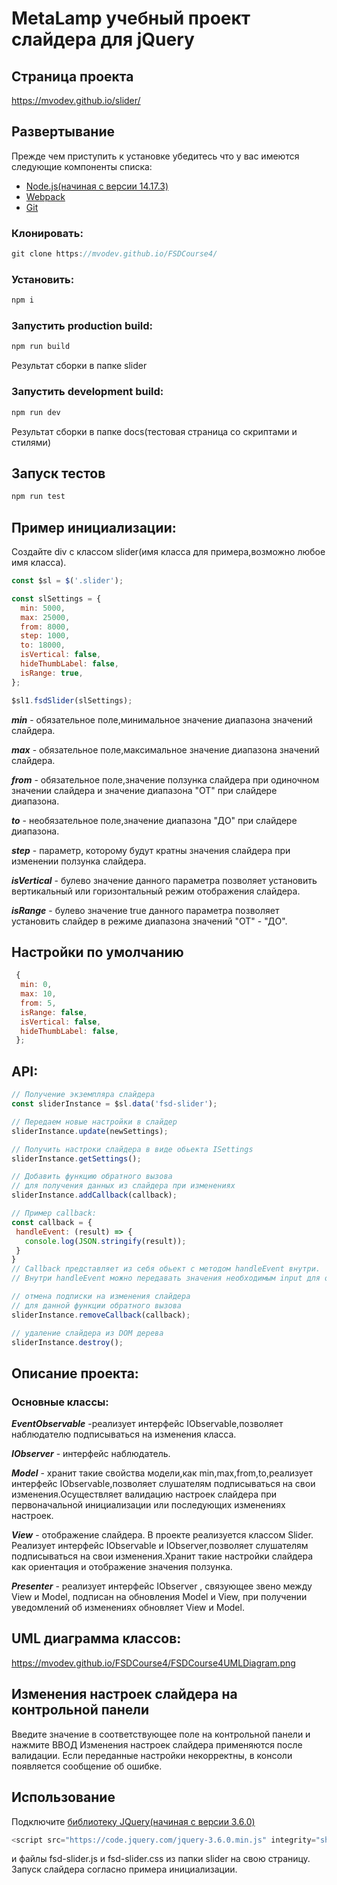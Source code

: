 # MetaLamp учебный проект слайдера для jQuery
## Страница проекта
https://mvodev.github.io/slider/
## Развертывание
Прежде чем приступить к установке убедитесь что у вас имеются следующие компоненты списка:

+ [Node.js(начиная с версии 14.17.3)](https://nodejs.org/en/)
+ [Webpack](https://webpack.js.org/)
+ [Git](https://git-scm.com/)

### Клонировать:  
```javascript
git clone https://mvodev.github.io/FSDCourse4/
```  
### Установить:  
```javascript
npm i
```  
### Запустить production build:
```javascript
npm run build
```  
Результат сборки в папке slider   
### Запустить development build:    
```javascript
npm run dev
```   
Результат сборки в папке docs(тестовая страница со скриптами и стилями)  
## Запуск тестов
```javascript
npm run test
```
## Пример инициализации:
Создайте div с классом slider(имя класса для примера,возможно любое имя класса).
```javascript
const $sl = $('.slider');

const slSettings = {
  min: 5000,
  max: 25000,
  from: 8000,
  step: 1000,
  to: 18000,
  isVertical: false,
  hideThumbLabel: false,
  isRange: true,
};

$sl1.fsdSlider(slSettings);
```
***min*** - обязательное поле,минимальное значение диапазона значений слайдера.

***max*** - обязательное поле,максимальное значение диапазона значений слайдера.

***from*** - обязательное поле,значение ползунка слайдера при одиночном значении слайдера
и значение диапазона "ОТ" при слайдере диапазона.

***to*** - необязательное поле,значение диапазона "ДО" при слайдере диапазона.

***step*** - параметр, которому будут кратны значения слайдера при изменении ползунка слайдера.

***isVertical*** - булево значение данного параметра позволяет установить вертикальный или горизонтальный режим отображения слайдера.

***isRange*** - булево значение true данного параметра позволяет установить слайдер в режиме диапазона значений "ОТ" - "ДО".

## Настройки по умолчанию
```javascript
 {
  min: 0,
  max: 10,
  from: 5,
  isRange: false,
  isVertical: false,
  hideThumbLabel: false,
 };
 ```
 ## API:
 ```javascript
 // Получение экземпляра слайдера
 const sliderInstance = $sl.data('fsd-slider');

 // Передаем новые настройки в слайдер
 sliderInstance.update(newSettings);

 // Получить настроки слайдера в виде обьекта ISettings
 sliderInstance.getSettings();

 // Добавить функцию обратного вызова
 // для получения данных из слайдера при изменениях
 sliderInstance.addCallback(callback);

 // Пример callback:
 const callback = {
  handleEvent: (result) => {
    console.log(JSON.stringify(result));
  }
 }
 // Callback представляет из себя обьект с методом handleEvent внутри.
 // Внутри handleEvent можно передавать значения необходимым input для отображения.

 // отмена подписки на изменения слайдера
 // для данной функции обратного вызова
 sliderInstance.removeCallback(callback);

 // удаление слайдера из DOM дерева
 sliderInstance.destroy();

 ```
## Описание проекта:
### Основные классы:
 ***EventObservable*** -реализует интерфейс IObservable,позволяет наблюдателю 
 подписываться на изменения класса.

 ***IObserver*** - интерфейс наблюдатель.

 ***Model*** - хранит такие свойства модели,как min,max,from,to,реализует интерфейс IObservable,позволяет слушателям подписываться на свои изменения.Осуществляет валидацию настроек слайдера при первоначальной инициализации или последующих изменениях настроек.

 ***View*** - отображение слайдера. В проекте реализуется классом Slider. Реализует интерфейс IObservable и IObserver,позволяет слушателям подписываться на свои изменения.Хранит такие настройки слайдера как ориентация и отображение значения ползунка.

 ***Presenter*** - реализует интерфейс IObserver , связующее звено между View и Model, подписан на обновления Model и View, при получении уведомлений об изменениях обновляет View и Model.

 ## UML диаграмма классов:
 https://mvodev.github.io/FSDCourse4/FSDCourse4UMLDiagram.png

 ## Изменения настроек слайдера на контрольной панели
 Введите значение в соответствующее поле на контрольной панели и нажмите ВВОД 
 Изменения настроек слайдера применяются после валидации. Если переданные настройки некорректны, в консоли появляется сообщение об ошибке.

 ## Использование
 Подключите [библиотеку JQuery(начиная с версии 3.6.0)](https://code.jquery.com/)
```javascript
<script src="https://code.jquery.com/jquery-3.6.0.min.js" integrity="sha256-/xUj+3OJU5yExlq6GSYGSHk7tPXikynS7ogEvDej/m4=" crossorigin="anonymous"></script>
```
 и файлы fsd-slider.js и fsd-slider.css из папки slider на свою страницу.
 Запуск слайдера согласно примера инициализации.